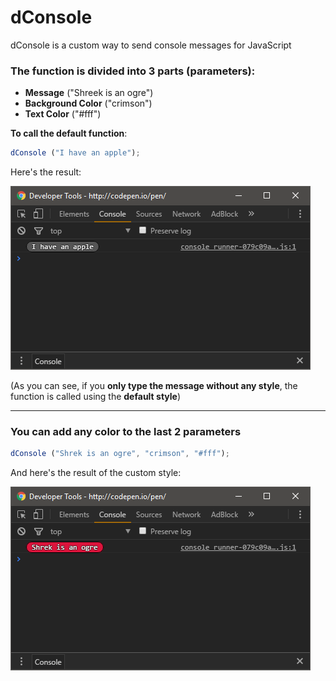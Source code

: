 # dConsole

dConsole is a custom way to send console messages for JavaScript

### The function is divided into 3 parts (parameters):

* **Message**			("Shreek is an ogre")
* **Background Color**	("crimson")
* **Text Color**		("#fff")

**To call the default function**:

```javascript
dConsole ("I have an apple");
```

Here's the result:

![alt tag](https://raw.githubusercontent.com/dcy987/dConsole/master/screenshots/screenshot-01.png)

(As you can see, if you **only type the message without any style**, the function is called using the **default style**)

---



### You can add **any color** to the last 2 parameters 

```javascript
dConsole ("Shrek is an ogre", "crimson", "#fff");
```
And here's the result of the custom style:

![alt tag](https://raw.githubusercontent.com/dcy987/dConsole/master/screenshots/screenshot-02.png)

